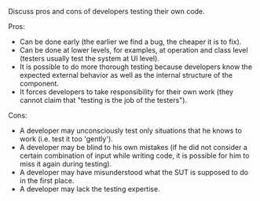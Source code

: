 <panel header=":lock::key: implications of developers testing their own code">
<question has-input="true">

Discuss pros and cons of developers testing their own code.

<div slot="answer">

Pros:

* Can be done early (the earlier we find a bug, the cheaper it is to fix).
* Can be done at lower levels, for examples, at operation and class level (testers usually test the system at UI level).
* It is possible to do more thorough testing because developers know the expected external behavior as well as the internal structure of the component.
* It forces developers to take responsibility for their own work (they cannot claim that "testing is the job of the testers").

Cons:

* A developer may unconsciously test only situations that he knows to work (i.e. test it too 'gently').
* A developer may be blind to his own mistakes (if he did not consider a certain combination of input while writing code, it is possible for him to miss it again during testing).
* A developer may have misunderstood what the SUT is supposed to do in the first place.
* A developer may lack the testing expertise.

</div>
</question>
</panel>
